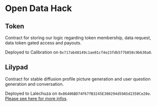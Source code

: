 # Open Data Hack

## Token

Contract for storing our logic regarding token membership, data request, data token gated access and payouts.

Deployed to Calibration on `0x717ab48149c1ae01cf4e23fdb577b058c9b630a0`.

## Lilypad

Contract for stable diffusion profile picture generation and user question generation and conversation.

Deployed to Lalechuza on `0x86406BD74F67fB3245E380294d59A5d2350Ce20e`. [Please see here for more infos](./Lilypad/README.md).
